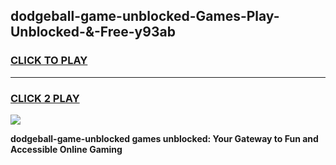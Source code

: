 
## dodgeball-game-unblocked-Games-Play-Unblocked-&-Free-y93ab
<h3>
<a href="https://premium76.site?title=dodgeball-game-unblocked&ref=24A">CLICK TO PLAY</a></h3>
<hr>

<h3>
<a href="https://premium76.site?title=dodgeball-game-unblocked&ref=24A">CLICK 2 PLAY</a>
  
</h3>

<a href="https://premium76.site?title=dodgeball-game-unblocked&ref=24A"><img src="https://clearcache.store/games.png"></a>


**dodgeball-game-unblocked games unblocked: Your Gateway to Fun and Accessible Online Gaming**
